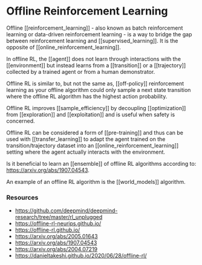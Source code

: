 # Offline Reinforcement Learning

Offline [[reinforcement_learning]] - also known as batch reinforcement learning or data-driven reinforcement learning - is a way to bridge the gap between reinforcement learning and [[supervised_learning]]. It is the opposite of [[online_reinforcement_learning]].

In offline RL, the [[agent]] does not learn through interactions with the [[environment]] but instead learns from a [[transition]] or a [[trajectory]] collected by a trained agent or from a human demonstrator.

Offline RL is similar to, but not the same as, [[off-policy]] reinforcement learning as your offline algorithm could only sample a next state transition where the offline RL algorithm has the highest action probability.

Offline RL improves [[sample_efficiency]] by decoupling [[optimization]] from [[exploration]] and [[exploitation]] and is useful when safety is concerned.

Offline RL can be considered a form of [[pre-training]] and thus can be used with [[transfer_learning]] to adapt the agent trained on the transition/trajectory dataset into an [[online_reinforcement_learning]] setting where the agent actually interacts with the environment.

Is it beneficial to learn an [[ensemble]] of offline RL algorithms according to: https://arxiv.org/abs/1907.04543.

An example of an offline RL algorithm is the [[world_models]] algorithm.

### Resources

- https://github.com/deepmind/deepmind-research/tree/master/rl_unplugged
- https://offline-rl-neurips.github.io/
- https://offline-rl.github.io/
- https://arxiv.org/abs/2005.01643
- https://arxiv.org/abs/1907.04543
- https://arxiv.org/abs/2004.07219
- https://danieltakeshi.github.io/2020/06/28/offline-rl/
